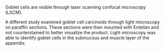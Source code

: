 Goblet cells are visible through laser scanning confocal microscopy (LSCM).

A different study examined goblet cell carcinoids through light microscopy on paraffin sections. These sections were then mounted with Entellan and not counterstained to better visualize the product. Light microscopy was able to identify goblet cells in the submucous and muscle layer of the appendix.